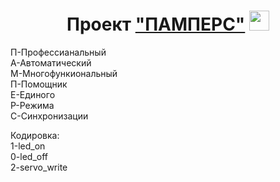 <h1 align="center">Проект <a href="" target="_blank">"ПАМПЕРС"</a> 
<img src="https://github.com/blackcater/blackcater/raw/main/images/Hi.gif" height="32"/></h1>
<p>
П-Профессианальный<br>
А-Автоматический<br>
М-Многофункиональный<br>
П-Помощник<br>
Е-Единого<br>
Р-Режима<br>
С-Синхронизации<br>
</p>
</p>
Кодировка:<br>
1-led_on<br>
0-led_off<br>
2-servo_write<br>
</p>
</body>